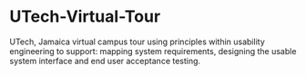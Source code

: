 # UTech-Virtual-Tour
UTech, Jamaica virtual campus tour using principles within usability engineering to support: mapping system requirements, designing the usable system interface and end user acceptance testing. 
